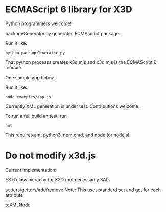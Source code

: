 #  ECMAScript 6 library for X3D

Python programmers welcome!

packageGenerator.py generates ECMAscript package.

Run it like:
```
python packageGenerator.py
```

That python processs creates x3d.mjs and x3d.mjs is the ECMAScript 6 module

One sample app below.

Run it like:
```
node examples/app.js

```
Currently XML generation is under test.  Contributions welcome.

To run a full build an test, run

```
ant
```

This requires ant, python3, npm.cmd, and node (or nodejs)

Do not modify x3d.js
===============================================================================
Current implementation:

ES 6 class hierachy for X3D (not necessarily SAI).

setters/getters/add/remove
	Note:  This uses standard set and get for each attribute
	
toXMLNode
